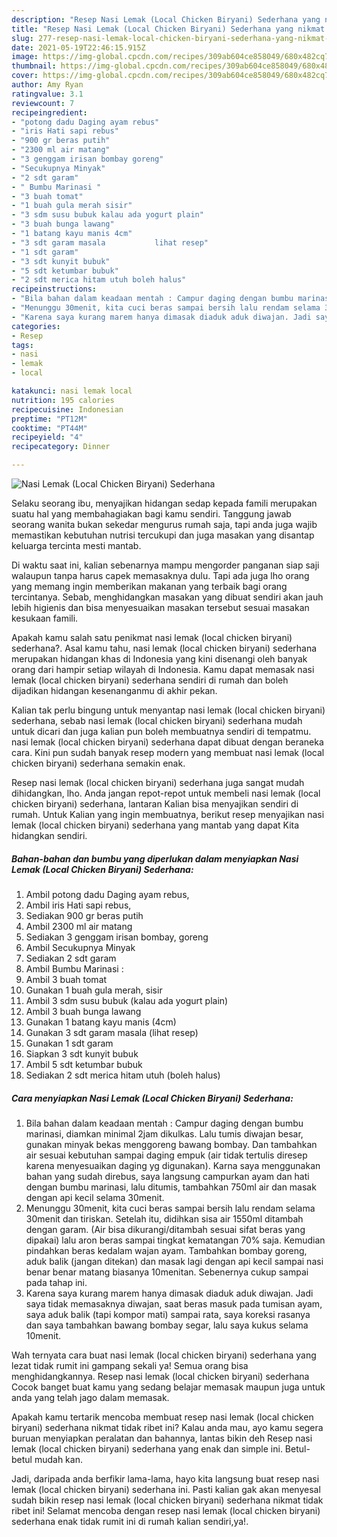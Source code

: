 ```yaml
---
description: "Resep Nasi Lemak (Local Chicken Biryani) Sederhana yang nikmat dan Mudah Dibuat"
title: "Resep Nasi Lemak (Local Chicken Biryani) Sederhana yang nikmat dan Mudah Dibuat"
slug: 277-resep-nasi-lemak-local-chicken-biryani-sederhana-yang-nikmat-dan-mudah-dibuat
date: 2021-05-19T22:46:15.915Z
image: https://img-global.cpcdn.com/recipes/309ab604ce858049/680x482cq70/nasi-lemak-local-chicken-biryani-sederhana-foto-resep-utama.jpg
thumbnail: https://img-global.cpcdn.com/recipes/309ab604ce858049/680x482cq70/nasi-lemak-local-chicken-biryani-sederhana-foto-resep-utama.jpg
cover: https://img-global.cpcdn.com/recipes/309ab604ce858049/680x482cq70/nasi-lemak-local-chicken-biryani-sederhana-foto-resep-utama.jpg
author: Amy Ryan
ratingvalue: 3.1
reviewcount: 7
recipeingredient:
- "potong dadu Daging ayam rebus"
- "iris Hati sapi rebus"
- "900 gr beras putih"
- "2300 ml air matang"
- "3 genggam irisan bombay goreng"
- "Secukupnya Minyak"
- "2 sdt garam"
- " Bumbu Marinasi "
- "3 buah tomat"
- "1 buah gula merah sisir"
- "3 sdm susu bubuk kalau ada yogurt plain"
- "3 buah bunga lawang"
- "1 batang kayu manis 4cm"
- "3 sdt garam masala           lihat resep"
- "1 sdt garam"
- "3 sdt kunyit bubuk"
- "5 sdt ketumbar bubuk"
- "2 sdt merica hitam utuh boleh halus"
recipeinstructions:
- "Bila bahan dalam keadaan mentah : Campur daging dengan bumbu marinasi, diamkan minimal 2jam dikulkas. Lalu tumis diwajan besar, gunakan minyak bekas menggoreng bawang bombay. Dan tambahkan air sesuai kebutuhan sampai daging empuk (air tidak tertulis diresep karena menyesuaikan daging yg digunakan). Karna saya menggunakan bahan yang sudah direbus, saya langsung campurkan ayam dan hati dengan bumbu marinasi, lalu ditumis, tambahkan 750ml air dan masak dengan api kecil selama 30menit."
- "Menunggu 30menit, kita cuci beras sampai bersih lalu rendam selama 30menit dan tiriskan. Setelah itu, didihkan sisa air 1550ml ditambah dengan garam. (Air bisa dikurangi/ditambah sesuai sifat beras yang dipakai) lalu aron beras sampai tingkat kematangan 70% saja. Kemudian pindahkan beras kedalam wajan ayam. Tambahkan bombay goreng, aduk balik (jangan ditekan) dan masak lagi dengan api kecil sampai nasi benar benar matang biasanya 10menitan. Sebenernya cukup sampai pada tahap ini."
- "Karena saya kurang marem hanya dimasak diaduk aduk diwajan. Jadi saya tidak memasaknya diwajan, saat beras masuk pada tumisan ayam, saya aduk balik (tapi kompor mati) sampai rata, saya koreksi rasanya dan saya tambahkan bawang bombay segar, lalu saya kukus selama 10menit."
categories:
- Resep
tags:
- nasi
- lemak
- local

katakunci: nasi lemak local 
nutrition: 195 calories
recipecuisine: Indonesian
preptime: "PT12M"
cooktime: "PT44M"
recipeyield: "4"
recipecategory: Dinner

---
```



![Nasi Lemak (Local Chicken Biryani) Sederhana](https://img-global.cpcdn.com/recipes/309ab604ce858049/680x482cq70/nasi-lemak-local-chicken-biryani-sederhana-foto-resep-utama.jpg)

Selaku seorang ibu, menyajikan hidangan sedap kepada famili merupakan suatu hal yang membahagiakan bagi kamu sendiri. Tanggung jawab seorang  wanita bukan sekedar mengurus rumah saja, tapi anda juga wajib memastikan kebutuhan nutrisi tercukupi dan juga masakan yang disantap keluarga tercinta mesti mantab.

Di waktu  saat ini, kalian sebenarnya mampu mengorder panganan siap saji walaupun tanpa harus capek memasaknya dulu. Tapi ada juga lho orang yang memang ingin memberikan makanan yang terbaik bagi orang tercintanya. Sebab, menghidangkan masakan yang dibuat sendiri akan jauh lebih higienis dan bisa menyesuaikan masakan tersebut sesuai masakan kesukaan famili. 



Apakah kamu salah satu penikmat nasi lemak (local chicken biryani) sederhana?. Asal kamu tahu, nasi lemak (local chicken biryani) sederhana merupakan hidangan khas di Indonesia yang kini disenangi oleh banyak orang dari hampir setiap wilayah di Indonesia. Kamu dapat memasak nasi lemak (local chicken biryani) sederhana sendiri di rumah dan boleh dijadikan hidangan kesenanganmu di akhir pekan.

Kalian tak perlu bingung untuk menyantap nasi lemak (local chicken biryani) sederhana, sebab nasi lemak (local chicken biryani) sederhana mudah untuk dicari dan juga kalian pun boleh membuatnya sendiri di tempatmu. nasi lemak (local chicken biryani) sederhana dapat dibuat dengan beraneka cara. Kini pun sudah banyak resep modern yang membuat nasi lemak (local chicken biryani) sederhana semakin enak.

Resep nasi lemak (local chicken biryani) sederhana juga sangat mudah dihidangkan, lho. Anda jangan repot-repot untuk membeli nasi lemak (local chicken biryani) sederhana, lantaran Kalian bisa menyajikan sendiri di rumah. Untuk Kalian yang ingin membuatnya, berikut resep menyajikan nasi lemak (local chicken biryani) sederhana yang mantab yang dapat Kita hidangkan sendiri.

<!--inarticleads1-->

##### Bahan-bahan dan bumbu yang diperlukan dalam menyiapkan Nasi Lemak (Local Chicken Biryani) Sederhana:

1. Ambil potong dadu Daging ayam rebus,
1. Ambil iris Hati sapi rebus,
1. Sediakan 900 gr beras putih
1. Ambil 2300 ml air matang
1. Sediakan 3 genggam irisan bombay, goreng
1. Ambil Secukupnya Minyak
1. Sediakan 2 sdt garam
1. Ambil  Bumbu Marinasi :
1. Ambil 3 buah tomat
1. Gunakan 1 buah gula merah, sisir
1. Ambil 3 sdm susu bubuk (kalau ada yogurt plain)
1. Ambil 3 buah bunga lawang
1. Gunakan 1 batang kayu manis (4cm)
1. Gunakan 3 sdt garam masala           (lihat resep)
1. Gunakan 1 sdt garam
1. Siapkan 3 sdt kunyit bubuk
1. Ambil 5 sdt ketumbar bubuk
1. Sediakan 2 sdt merica hitam utuh (boleh halus)




<!--inarticleads2-->

##### Cara menyiapkan Nasi Lemak (Local Chicken Biryani) Sederhana:

1. Bila bahan dalam keadaan mentah : Campur daging dengan bumbu marinasi, diamkan minimal 2jam dikulkas. Lalu tumis diwajan besar, gunakan minyak bekas menggoreng bawang bombay. Dan tambahkan air sesuai kebutuhan sampai daging empuk (air tidak tertulis diresep karena menyesuaikan daging yg digunakan). Karna saya menggunakan bahan yang sudah direbus, saya langsung campurkan ayam dan hati dengan bumbu marinasi, lalu ditumis, tambahkan 750ml air dan masak dengan api kecil selama 30menit.
1. Menunggu 30menit, kita cuci beras sampai bersih lalu rendam selama 30menit dan tiriskan. Setelah itu, didihkan sisa air 1550ml ditambah dengan garam. (Air bisa dikurangi/ditambah sesuai sifat beras yang dipakai) lalu aron beras sampai tingkat kematangan 70% saja. Kemudian pindahkan beras kedalam wajan ayam. Tambahkan bombay goreng, aduk balik (jangan ditekan) dan masak lagi dengan api kecil sampai nasi benar benar matang biasanya 10menitan. Sebenernya cukup sampai pada tahap ini.
1. Karena saya kurang marem hanya dimasak diaduk aduk diwajan. Jadi saya tidak memasaknya diwajan, saat beras masuk pada tumisan ayam, saya aduk balik (tapi kompor mati) sampai rata, saya koreksi rasanya dan saya tambahkan bawang bombay segar, lalu saya kukus selama 10menit.




Wah ternyata cara buat nasi lemak (local chicken biryani) sederhana yang lezat tidak rumit ini gampang sekali ya! Semua orang bisa menghidangkannya. Resep nasi lemak (local chicken biryani) sederhana Cocok banget buat kamu yang sedang belajar memasak maupun juga untuk anda yang telah jago dalam memasak.

Apakah kamu tertarik mencoba membuat resep nasi lemak (local chicken biryani) sederhana nikmat tidak ribet ini? Kalau anda mau, ayo kamu segera buruan menyiapkan peralatan dan bahannya, lantas bikin deh Resep nasi lemak (local chicken biryani) sederhana yang enak dan simple ini. Betul-betul mudah kan. 

Jadi, daripada anda berfikir lama-lama, hayo kita langsung buat resep nasi lemak (local chicken biryani) sederhana ini. Pasti kalian gak akan menyesal sudah bikin resep nasi lemak (local chicken biryani) sederhana nikmat tidak ribet ini! Selamat mencoba dengan resep nasi lemak (local chicken biryani) sederhana enak tidak rumit ini di rumah kalian sendiri,ya!.

